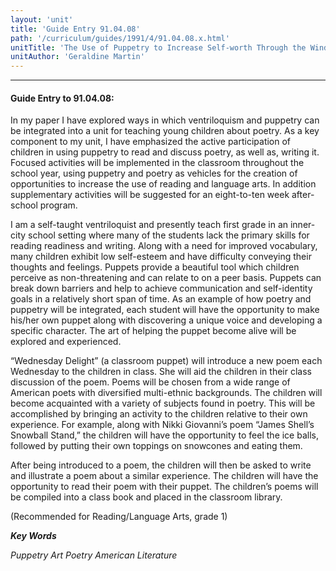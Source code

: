```yaml
---
layout: 'unit'
title: 'Guide Entry 91.04.08'
path: '/curriculum/guides/1991/4/91.04.08.x.html'
unitTitle: 'The Use of Puppetry to Increase Self-worth Through the Windows of Poetry'
unitAuthor: 'Geraldine Martin'
---
```


<body>
<hr/>
 <h4>
  Guide Entry to 91.04.08:
 </h4>
 In my paper I have explored ways in which ventriloquism and puppetry can be integrated into a unit for teaching young children about poetry. As a key component to my unit, I have emphasized the active participation of children in using puppetry to read and discuss poetry, as well as, writing it. Focused activities will be implemented in the classroom throughout the school year, using puppetry and poetry as vehicles for the creation of opportunities to increase the use of reading and language arts. In addition supplementary activities will be suggested for an eight-to-ten week after-school program.
 <p>
  I am a self-taught ventriloquist and presently teach first grade in an inner-city school setting where many of the students lack the primary skills for reading readiness and writing. Along with a need for improved vocabulary, many children exhibit low self-esteem and have difficulty conveying their thoughts and feelings. Puppets provide a beautiful tool which children perceive as non-threatening and can relate to on a peer basis. Puppets can break down barriers and help to achieve communication and self-identity goals in a relatively short span of time. As an example of how poetry and puppetry will be integrated, each student will have the opportunity to make his/her own puppet along with discovering a unique voice and developing a specific character. The art of helping the puppet become alive will be explored and experienced.
 </p>
 <p>
  “Wednesday Delight” (a classroom puppet) will introduce a new poem each Wednesday to the children in class. She will aid the children in their class discussion of the poem. Poems will be chosen from a wide range of American poets with diversified multi-ethnic backgrounds. The children will become acquainted with a variety of subjects found in poetry. This will be accomplished by bringing an activity to the children relative to their own experience. For example, along with Nikki Giovanni’s poem “James Shell’s Snowball Stand,” the children will have the opportunity to feel the ice balls, followed by putting their own toppings on snowcones and eating them.
 </p>
 <p>
  After being introduced to a poem, the children will then be asked to write and illustrate a poem about a similar experience. The children will have the opportunity to read their poem with their puppet. The children’s poems will be compiled into a class book and placed in the classroom library.
 </p>
 <p>
  (Recommended for Reading/Language Arts, grade 1)
 </p>
<p>
  <b>
   <i>
    Key Words
   </i>
  </b>
  <br/>
 </p>
 <p>
  <i>
   Puppetry Art Poetry American Literature
  </i>
 </p>

</body>

